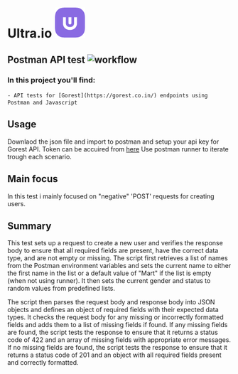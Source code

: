 # Ultra.io [![Ultra.io](https://github.com/Rainase/ultra-technical-test/blob/main/ultra-logo.png)](https://ultra.io)

## Postman API test ![workflow](https://github.com/Rainase/ultra-technical-test/actions/workflows/main.yml/badge.svg)

### In this project you'll find:

    - API tests for [Gorest](https://gorest.co.in/) endpoints using Postman and Javascript

## Usage

Downlaod the json file and import to postman and setup your api key for Gorest API.
Token can be accuired from [here](https://gorest.co.in/my-account/access-tokens)
Use postman runner to iterate trough each scenario.

## Main focus

In this test i mainly focused on "negative" 'POST' requests for creating users.

## Summary

This test sets up a request to create a new user and verifies the response body to ensure that all required fields are present, have the correct data type, and are not empty or missing. The script first retrieves a list of names from the Postman environment variables and sets the current name to either the first name in the list or a default value of "Mart" if the list is empty (when not using runner). It then sets the current gender and status to random values from predefined lists.

The script then parses the request body and response body into JSON objects and defines an object of required fields with their expected data types. It checks the request body for any missing or incorrectly formatted fields and adds them to a list of missing fields if found. If any missing fields are found, the script tests the response to ensure that it returns a status code of 422 and an array of missing fields with appropriate error messages. If no missing fields are found, the script tests the response to ensure that it returns a status code of 201 and an object with all required fields present and correctly formatted.
